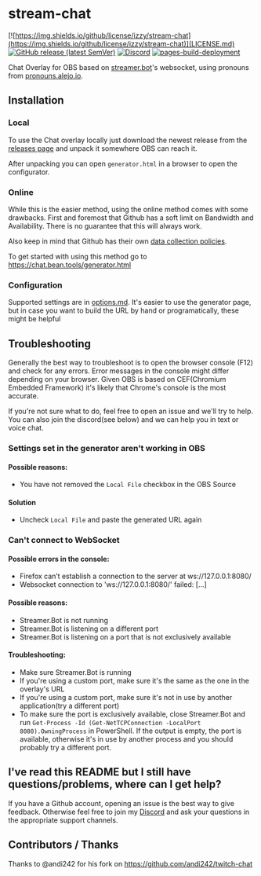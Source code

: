 # stream-chat

[![https://img.shields.io/github/license/izzy/stream-chat](https://img.shields.io/github/license/izzy/stream-chat)](LICENSE.md)
[![GitHub release (latest SemVer)](https://img.shields.io/github/v/release/izzy/stream-chat)](https://github.com/izzy/stream-chat/releases)
[![Discord](https://img.shields.io/discord/402126550004269073?color=7289DA&label=discord)](https://discord.com/invite/yRTM7H2tek)
[![pages-build-deployment](https://github.com/izzy/stream-chat/actions/workflows/pages/pages-build-deployment/badge.svg?branch=main&name=Pages%20Build)](https://chat.bean.tools/)

Chat Overlay for OBS based on [streamer.bot](https://streamer.bot/)'s websocket, using pronouns from [pronouns.alejo.io](https://pronouns.alejo.io/).

## Installation

### Local

To use the Chat overlay locally just download the newest release from the [releases page](https://github.com/izzy/stream-chat/releases/) and unpack it somewhere OBS can reach it.

After unpacking you can open `generator.html` in a browser to open the configurator.

### Online

While this is the easier method, using the online method comes with some drawbacks. First and foremost that Github has a soft limit on Bandwidth and Availability. There is no guarantee that this will always work.

Also keep in mind that Github has their own [data collection policies](https://docs.github.com/en/pages/getting-started-with-github-pages/about-github-pages#data-collection).

To get started with using this method go to https://chat.bean.tools/generator.html 

### Configuration

Supported settings are in [options.md](options.md). It's easier to use the generator page, but in case you want to build the URL by hand or programatically, these might be helpful

## Troubleshooting
Generally the best way to troubleshoot is to open the browser console (F12) and check for any errors. Error messages in the console might differ depending on your browser. Given OBS is based on CEF(Chromium Embedded Framework) it's likely that Chrome's console is the most accurate.

If you're not sure what to do, feel free to open an issue and we'll try to help. You can also join the discord(see below) and we can help you in text or voice chat.

### Settings set in the generator aren't working in OBS
#### Possible reasons:

* You have not removed the `Local File` checkbox in the OBS Source

#### Solution

* Uncheck `Local File` and paste the generated URL again

### Can't connect to WebSocket

#### Possible errors in the console:

* Firefox can’t establish a connection to the server at ws://127.0.0.1:8080/
* Websocket connection to 'ws://127.0.0.1:8080/' failed: [...]

#### Possible reasons:

* Streamer.Bot is not running
* Streamer.Bot is listening on a different port
* Streamer.Bot is listening on a port that is not exclusively available

#### Troubleshooting:

* Make sure Streamer.Bot is running
* If you're using a custom port, make sure it's the same as the one in the overlay's URL
* If you're using a custom port, make sure it's not in use by another application(try a different port)
* To make sure the port is exclusively available, close Streamer.Bot and run `Get-Process -Id (Get-NetTCPConnection -LocalPort 8080).OwningProcess` in PowerShell. If the output is empty, the port is available, otherwise it's in use by another process and you should probably try a different port.

## I've read this README but I still have questions/problems, where can I get help?

If you have a Github account, opening an issue is the best way to give feedback. Otherwise feel free to join my [Discord](https://discord.gg/yRTM7H2tek) and ask your questions in the appropriate support channels.

## Contributors / Thanks

Thanks to @andi242 for his fork on https://github.com/andi242/twitch-chat
